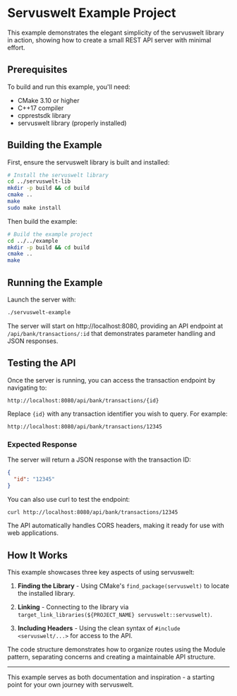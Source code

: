 # Servuswelt Example Project

This example demonstrates the elegant simplicity of the servuswelt library in action, showing how to create a small REST API server with minimal effort.

## Prerequisites

To build and run this example, you'll need:

- CMake 3.10 or higher
- C++17 compiler
- cpprestsdk library
- servuswelt library (properly installed)

## Building the Example

First, ensure the servuswelt library is built and installed:

```bash
# Install the servuswelt library
cd ../servuswelt-lib
mkdir -p build && cd build
cmake ..
make
sudo make install
```

Then build the example:

```bash
# Build the example project
cd ../../example
mkdir -p build && cd build
cmake ..
make
```

## Running the Example

Launch the server with:

```bash
./servuswelt-example
```

The server will start on http://localhost:8080, providing an API endpoint at `/api/bank/transactions/:id` that demonstrates parameter handling and JSON responses.

## Testing the API

Once the server is running, you can access the transaction endpoint by navigating to:

```
http://localhost:8080/api/bank/transactions/{id}
```

Replace `{id}` with any transaction identifier you wish to query. For example:

```
http://localhost:8080/api/bank/transactions/12345
```

### Expected Response

The server will return a JSON response with the transaction ID:

```json
{
  "id": "12345"
}
```

You can also use curl to test the endpoint:

```bash
curl http://localhost:8080/api/bank/transactions/12345
```

The API automatically handles CORS headers, making it ready for use with web applications.

## How It Works

This example showcases three key aspects of using servuswelt:

1. **Finding the Library** - Using CMake's `find_package(servuswelt)` to locate the installed library.

2. **Linking** - Connecting to the library via `target_link_libraries(${PROJECT_NAME} servuswelt::servuswelt)`.

3. **Including Headers** - Using the clean syntax of `#include <servuswelt/...>` for access to the API.

The code structure demonstrates how to organize routes using the Module pattern, separating concerns and creating a maintainable API structure.

---

This example serves as both documentation and inspiration - a starting point for your own journey with servuswelt. 